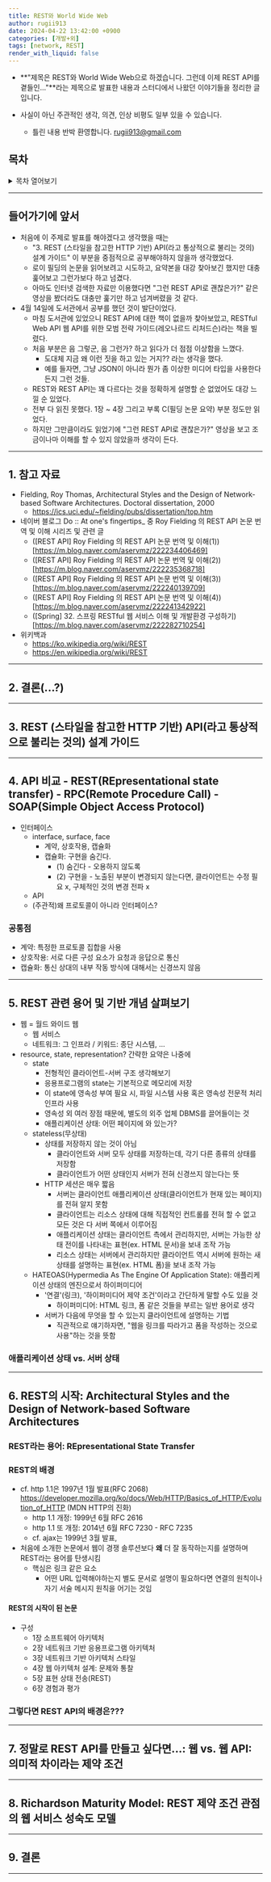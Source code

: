 ```yaml
---
title: REST와 World Wide Web
author: rugii913
date: 2024-04-22 13:42:00 +0900
categories: [개발+외]
tags: [network, REST]
render_with_liquid: false
---
```


- **\"제목은 REST와 World Wide Web으로 하겠습니다. 그런데 이제 REST API를 곁들인...\"**라는 제목으로 발표한 내용과 스터디에서 나왔던 이야기들을 정리한 글입니다.

- 사실이 아닌 주관적인 생각, 의견, 인상 비평도 일부 있을 수 있습니다.
  - 틀린 내용 반박 환영합니다. rugii913@gmail.com

## 목차
<details>
<summary>
목차 열어보기
</summary>
<div markdown="1">
- 1. 참고 자료
- 2. 결론(...?)
- 3. REST (스타일을 참고한 HTTP 기반) API(라고 통상적으로 불리는 것의) 설계 가이드
- 4. API 비교: REST API - SOAP - RPC
- 5. REST 관련 용어 및 기반 개념 살펴보기
- 6. REST의 시작: Architectural Styles and the Design of Network-based Software Architectures
- 7. 정말로 REST API를 만들고 싶다면...: 웹 vs. 웹 API: 의미적 차이라는 제약 조건
- 8. Richardson Maturity Model: REST 제약 조건 관점의 웹 서비스 성숙도 모델
- 9. 결론
</div>
</details>

---

## 들어가기에 앞서
- 처음에 이 주제로 발표를 해야겠다고 생각했을 때는
  - \"3. REST (스타일을 참고한 HTTP 기반) API(라고 통상적으로 불리는 것의) 설계 가이드\" 이 부분을 중점적으로 공부해야하지 않을까 생각했었다.
  - 로이 필딩의 논문을 읽어보려고 시도하고, 요약본을 대강 찾아보긴 했지만 대충 훑어보고 그런가보다 하고 넘겼다.
  - 아마도 인터넷 검색한 자료만 이용했다면 "그런 REST API로 괜찮은가?" 같은 영상을 봤더라도 대충만 훑기만 하고 넘겨버렸을 것 같다.
- 4월 14일에 도서관에서 공부를 했던 것이 발단이었다.
  - 마침 도서관에 있었으니 REST API에 대한 책이 없을까 찾아보았고, RESTful Web API 웹 API를 위한 모범 전략 가이드(레오나르드 리처드슨)라는 책을 빌렸다.
  - 처음 부분은 음 그렇군, 음 그런가? 하고 읽다가 더 점점 이상함을 느꼈다.
    - 도대체 지금 왜 이런 짓을 하고 있는 거지?? 라는 생각을 했다.
    - 예를 들자면, 그냥 JSON이 아니라 뭔가 좀 이상한 미디어 타입을 사용한다든지 그런 것들.
  - REST와 REST API는 꽤 다르다는 것을 정확하게 설명할 순 없었어도 대강 느낄 순 있었다.
  - 전부 다 읽진 못했다. 1장 ~ 4장 그리고 부록 C(필딩 논문 요약) 부분 정도만 읽었다.
  - 하지만 그만큼이라도 읽었기에 "그런 REST API로 괜찮은가?" 영상을 보고 조금이나마 이해를 할 수 있지 않았을까 생각이 든다.

---

## 1. 참고 자료
- Fielding, Roy Thomas, Architectural Styles and the Design of Network-based Software Architectures. Doctoral dissertation, 2000
  - <https://ics.uci.edu/~fielding/pubs/dissertation/top.htm>
- 네이버 블로그 Do :: At one's fingertips_ 중 Roy Fielding 의 REST API 논문 번역 및 이해 시리즈 및 관련 글
  - (\[REST API\] Roy Fielding 의 REST API 논문 번역 및 이해\(1\))[https://m.blog.naver.com/aservmz/222234406469]
  - (\[REST API\] Roy Fielding 의 REST API 논문 번역 및 이해\(2\))[https://m.blog.naver.com/aservmz/222235368718]
  - (\[REST API\] Roy Fielding 의 REST API 논문 번역 및 이해\(3\))[https://m.blog.naver.com/aservmz/222240139709]
  - (\[REST API\] Roy Fielding 의 REST API 논문 번역 및 이해\(4\))[https://m.blog.naver.com/aservmz/222241342922]
  - (\[Spring\] 32. 스프링 RESTful 웹 서비스 이해 및 개발환경 구성하기)[https://m.blog.naver.com/aservmz/222282710254]
- 위키백과
  - https://ko.wikipedia.org/wiki/REST
  - https://en.wikipedia.org/wiki/REST

---

## 2. 결론(...?)

---

## 3. REST (스타일을 참고한 HTTP 기반) API(라고 통상적으로 불리는 것의) 설계 가이드

---

## 4. API 비교 - REST(REpresentational state transfer) - RPC(Remote Procedure Call) - SOAP(Simple Object Access Protocol)

- 인터페이스
  - interface, surface, face
    - 계약, 상호작용, 캡슐화
    - 캡슐화: 구현을 숨긴다.
      - (1) 숨긴다 - 오용하지 않도록
      - (2) 구현을 - 노출된 부분이 변경되지 않는다면, 클라이언트는 수정 필요 x, 구체적인 것의 변경 전파 x
  - API
  - (주관적)왜 프로토콜이 아니라 인터페이스?

### 공통점
- 계약: 특정한 프로토콜 집합을 사용
- 상호작용: 서로 다른 구성 요소가 요청과 응답으로 통신
- 캡슐화: 통신 상대의 내부 작동 방식에 대해서는 신경쓰지 않음

---

## 5. REST 관련 용어 및 기반 개념 살펴보기
- 웹 = 월드 와이드 웹
  - 웹 서비스
  - 네트워크: 그 인프라 / 키워드: 종단 시스템, ...
- resource, state, representation? 간략한 요약은 나중에
  - state
    - 전형적인 클라이언트-서버 구조 생각해보기
    - 응용프로그램의 state는 기본적으로 메모리에 저장
    - 이 state에 영속성 부여 필요 시, 파일 시스템 사용 혹은 영속성 전문적 처리 인프라 사용
    - 영속성 외 여러 장점 때문에, 별도의 외주 업체 DBMS를 끌어들이는 것
    - 애플리케이션 상태: 어떤 페이지에 와 있는가?
  - stateless(무상태)
    - 상태를 저장하지 않는 것이 아님
      - 클라이언트와 서버 모두 상태를 저장하는데, 각기 다른 종류의 상태를 저장함
      - 클라이언트가 어떤 상태인지 서버가 전혀 신경쓰지 않는다는 뜻
    - HTTP 세션은 매우 짧음
      - 서버는 클라이언트 애플리케이션 상태(클라이언트가 현재 있는 페이지)를 전혀 알지 못함
      - 클라이언트는 리소스 상태에 대해 직접적인 컨트롤를 전혀 할 수 없고 모든 것은 다 서버 쪽에서 이루어짐
      - 애플리케이션 상태는 클라이언트 측에서 관리하지만, 서버는 가능한 상태 전이를 나타내는 표현(ex. HTML 문서)을 보내 조작 가능
      - 리소스 상태는 서버에서 관리하지만 클라이언트 역시 서버에 원하는 새 상태를 설명하는 표현(ex. HTML 폼)을 보내 조작 가능
  - HATEOAS(Hypermedia As The Engine Of Application State): 애플리케이션 상태의 엔진으로서 하이퍼미디어
    - '연결'(링크), '하이퍼미디어 제약 조건'이라고 간단하게 말할 수도 있을 것
      - 하이퍼미디어: HTML 링크, 폼 같은 것들을 부르는 일반 용어로 생각
    - 서버가 다음에 무엇을 할 수 있는지 클라이언트에 설명하는 기법
      - 직관적으로 얘기하자면, "웹을 링크를 따라가고 폼을 작성하는 것으로 사용"하는 것을 뜻함

### 애플리케이션 상태 vs. 서버 상태

---

## 6. REST의 시작: Architectural Styles and the Design of Network-based Software Architectures

### REST라는 용어: REpresentational State Transfer

### REST의 배경
- cf. http 1.1은 1997년 1월 발표(RFC 2068) <https://developer.mozilla.org/ko/docs/Web/HTTP/Basics_of_HTTP/Evolution_of_HTTP> (MDN HTTP의 진화)
  - http 1.1 개정: 1999년 6월 RFC 2616
  - http 1.1 또 개정: 2014년 6월 RFC 7230 - RFC 7235
  - cf. ajax는 1999년 3월 발표, 
- 처음에 소개한 논문에서 웹이 경쟁 솔루션보다 **왜** 더 잘 동작하는지를 설명하며 REST라는 용어를 탄생시킴
  - 핵심은 링크 같은 요소
    - 어떤 URL 입력해야하는지 별도 문서로 설명이 필요하다면 연결의 원칙이나 자기 서술 메시지 원칙을 어기는 것임

#### REST의 시작이 된 논문
- 구성
  - 1장 소프트웨어 아키텍처
  - 2장 네트워크 기반 응용프로그램 아키텍처
  - 3장 네트워크 기반 아키텍처 스타일
  - 4장 웹 아키텍처 설계: 문제와 통찰
  - 5장 표현 상태 전송(REST)
  - 6장 경험과 평가

### 그렇다면 REST API의 배경은???

---

## 7. 정말로 REST API를 만들고 싶다면...: 웹 vs. 웹 API: 의미적 차이라는 제약 조건

---

## 8. Richardson Maturity Model: REST 제약 조건 관점의 웹 서비스 성숙도 모델

---

## 9. 결론

---
